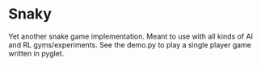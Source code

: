 # Snaky

Yet another snake game implementation. Meant to use with all kinds of AI and RL gyms/experiments. See the demo.py to play a single player game written in pyglet.

